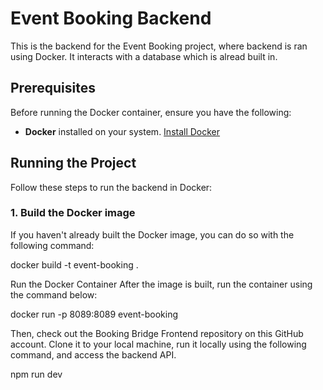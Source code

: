 # Event Booking Backend

This is the backend for the Event Booking project, where backend is ran using Docker. It interacts with a database which is alread built in.

## Prerequisites

Before running the Docker container, ensure you have the following:

- **Docker** installed on your system. [Install Docker](https://www.docker.com/get-started)


## Running the Project

Follow these steps to run the backend in Docker:

### 1. Build the Docker image
If you haven't already built the Docker image, you can do so with the following command:


docker build -t event-booking .

Run the Docker Container
After the image is built, run the container using the command below:

docker run -p 8089:8089 event-booking


Then, check out the Booking Bridge Frontend repository on this GitHub account. Clone it to your local machine, run it locally using the following command, and access the backend API.


npm run dev

